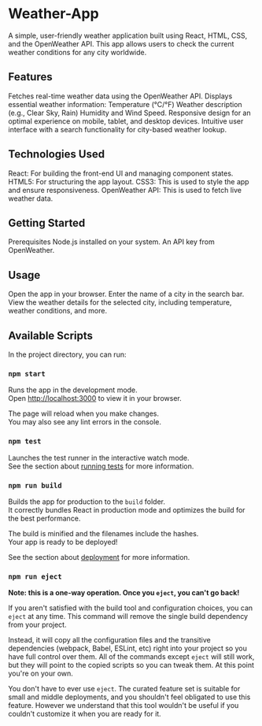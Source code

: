 # Weather-App

A simple, user-friendly weather application built using React, HTML, CSS, and the OpenWeather API. This app allows users to check the current weather conditions for any city worldwide.

## Features
Fetches real-time weather data using the OpenWeather API.
Displays essential weather information:
Temperature (°C/°F)
Weather description (e.g., Clear Sky, Rain)
Humidity and Wind Speed.
Responsive design for an optimal experience on mobile, tablet, and desktop devices.
Intuitive user interface with a search functionality for city-based weather lookup.

## Technologies Used
React: For building the front-end UI and managing component states.
HTML5: For structuring the app layout.
CSS3: This is used to style the app and ensure responsiveness.
OpenWeather API: This is used to fetch live weather data.

## Getting Started
Prerequisites
Node.js installed on your system.
An API key from OpenWeather.

## Usage
Open the app in your browser.
Enter the name of a city in the search bar.
View the weather details for the selected city, including temperature, weather conditions, and more.
## Available Scripts

In the project directory, you can run:

### `npm start`

Runs the app in the development mode.\
Open [http://localhost:3000](http://localhost:3000) to view it in your browser.

The page will reload when you make changes.\
You may also see any lint errors in the console.

### `npm test`

Launches the test runner in the interactive watch mode.\
See the section about [running tests](https://facebook.github.io/create-react-app/docs/running-tests) for more information.

### `npm run build`

Builds the app for production to the `build` folder.\
It correctly bundles React in production mode and optimizes the build for the best performance.

The build is minified and the filenames include the hashes.\
Your app is ready to be deployed!

See the section about [deployment](https://facebook.github.io/create-react-app/docs/deployment) for more information.

### `npm run eject`

**Note: this is a one-way operation. Once you `eject`, you can't go back!**

If you aren't satisfied with the build tool and configuration choices, you can `eject` at any time. This command will remove the single build dependency from your project.

Instead, it will copy all the configuration files and the transitive dependencies (webpack, Babel, ESLint, etc) right into your project so you have full control over them. All of the commands except `eject` will still work, but they will point to the copied scripts so you can tweak them. At this point you're on your own.

You don't have to ever use `eject`. The curated feature set is suitable for small and middle deployments, and you shouldn't feel obligated to use this feature. However we understand that this tool wouldn't be useful if you couldn't customize it when you are ready for it.


